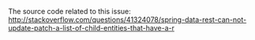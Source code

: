 The source code related to this issue: http://stackoverflow.com/questions/41324078/spring-data-rest-can-not-update-patch-a-list-of-child-entities-that-have-a-r